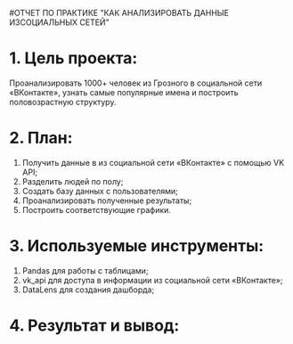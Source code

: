#ОТЧЕТ ПО ПРАКТИКЕ "КАК АНАЛИЗИРОВАТЬ ДАННЫЕ ИЗСОЦИАЛЬНЫХ СЕТЕЙ"

# 1. Цель проекта:
Проанализировать 1000+ человек из Грозного в социальной сети «ВКонтакте», узнать самые популярные имена и построить половозрастную структуру.


# 2.	План:
1) Получить данные в из социальной сети «ВКонтакте» с помощью VK API;
2) Разделить людей по полу;
3) Создать базу данных с пользователями;
4) Проанализировать полученные результаты;
5) Построить соответствующие графики.

# 3.	Используемые инструменты:
1) Pandas для работы с таблицами;
2) vk_api для доступа в информации из социальной сети «ВКонтакте»;
3) DataLens для создания дашборда;

# 4.	Результат и вывод:
